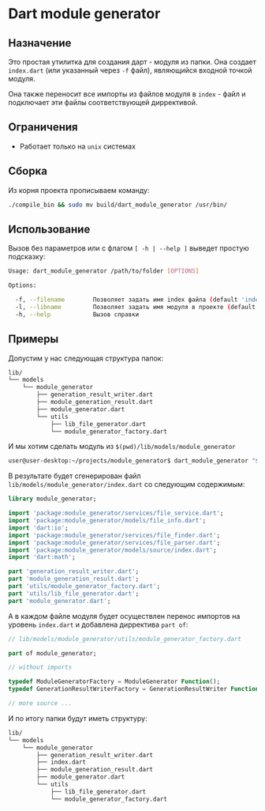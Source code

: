# Dart module generator

## Назначение

Это простая утилитка для создания дарт - модуля из папки. 
Она создает `index.dart` (или указанный через `-f` файл), являющийся входной точкой модуля.

Она также переносит все импорты из файлов модуля в `index` - файл и подключает эти файлы соответствующей диррективой.

## Ограничения

- Работает только на `unix` системах

## Сборка

Из корня проекта прописываем команду:

```sh
./compile_bin && sudo mv build/dart_module_generator /usr/bin/
```

## Использование

Вызов без параметров или с флагом `[ -h | --help ]` выведет простую подсказку:

```sh
Usage: dart_module_generator /path/to/folder [OPTIONS]

Options:

  -f, --filename        Позволяет задать имя index файла (default 'index')
  -l, --libname         Позволяет задать имя модуля в проекте (default ${moduleRootFolderName})
  -h, --help            Вызов справки
```

## Примеры

Допустим у нас следующая структура папок:

```sh
lib/
└── models
    └── module_generator
        ├── generation_result_writer.dart
        ├── module_generation_result.dart
        ├── module_generator.dart
        └── utils
            ├── lib_file_generator.dart
            └── module_generator_factory.dart
```

И мы хотим сделать модуль из `$(pwd)/lib/models/module_generator`

```sh
user@user-desktop:~/projects/module_generator$ dart_module_generator "$(pwd)/lib/models/module_generator"
```

В результате будет сгенерирован файл `lib/models/module_generator/index.dart` со следующим содержимым:

```dart
library module_generator;

import 'package:module_generator/services/file_service.dart';
import 'package:module_generator/models/file_info.dart';
import 'dart:io';
import 'package:module_generator/services/file_finder.dart';
import 'package:module_generator/services/file_parser.dart';
import 'package:module_generator/models/source/index.dart';
import 'dart:math';

part 'generation_result_writer.dart';
part 'module_generation_result.dart';
part 'utils/module_generator_factory.dart';
part 'utils/lib_file_generator.dart';
part 'module_generator.dart';
```

А в каждом файле модуля будет осуществлен перенос импортов на уровень `index.dart` и добавлена дирректива `part of`:

```dart
// lib/models/module_generator/utils/module_generator_factory.dart

part of module_generator;

// without imports

typedef ModuleGeneratorFactory = ModuleGenerator Function();
typedef GenerationResultWriterFactory = GenerationResultWriter Function();

// more source ...
```

И по итогу папки будут иметь структуру:

```sh
lib/
└── models
    └── module_generator
        ├── generation_result_writer.dart
        ├── index.dart
        ├── module_generation_result.dart
        ├── module_generator.dart
        └── utils
            ├── lib_file_generator.dart
            └── module_generator_factory.dart
```